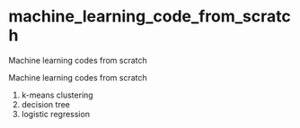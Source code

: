 # machine_learning_code_from_scratch
Machine learning codes from scratch 

Machine learning codes from scratch 
1. k-means clustering 
2. decision tree 
3. logistic regression 
